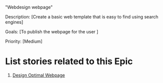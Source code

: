 "Webdesign webpage"

Description: [Create a basic web template that is easy to find using search engines]

Goals: [To publish the webpage for the user ]

Priority: [Medium]

# List stories related to this Epic
1. [Design Optimal Webpage](documentation/theme1/initiatives/epics/stories/story_websitedesign.md)